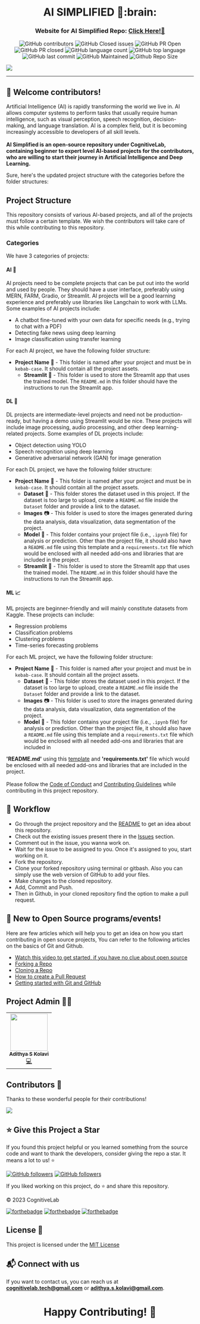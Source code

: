 <div align="center">
  <h1>AI SIMPLIFIED 🤖:brain:</h1>
  <h3>Website for AI Simplified Repo: <a href="https://www.cognitivelab.tech/">Click Here!🎯</a></h3>
</div>

<div align="center">

![GitHub contributors](https://img.shields.io/github/contributors/CognitiveLab-io/AI-Simplified?style=for-the-badge&color=blue)
![GitHub Closed issues](https://img.shields.io/github/issues-closed-raw/CognitiveLab-io/AI-Simplified?style=for-the-badge&color=brightgreen)
![GitHub PR Open](https://img.shields.io/github/issues-pr/CognitiveLab-io/AI-Simplified?style=for-the-badge&color=aqua)
![GitHub PR closed](https://img.shields.io/github/issues-pr-closed-raw/CognitiveLab-io/AI-Simplified?style=for-the-badge&color=blue)
![GitHub language count](https://img.shields.io/github/languages/count/CognitiveLab-io/AI-Simplified?style=for-the-badge&color=brightgreen)
![GitHub top language](https://img.shields.io/github/languages/top/CognitiveLab-io/AI-Simplified?style=for-the-badge&color=aqua)
![GitHub last commit](https://img.shields.io/github/last-commit/CognitiveLab-io/AI-Simplified?style=for-the-badge&color=blue)
![GitHub Maintained](https://img.shields.io/badge/Maintained%3F-yes-brightgreen.svg?style=for-the-badge)
![Github Repo Size](https://img.shields.io/github/repo-size/CognitiveLab-io/AI-Simplified?style=for-the-badge&color=aqua)

</div>

![](https://github.com/CognitiveLab-io/AI-Simplified/blob/main/.github/Assets/ai-simplified.png)

****************************************************
## 🔴 Welcome contributors!
Artificial Intelligence (AI) is rapidly transforming the world we live in. AI allows computer systems to perform tasks that usually require human intelligence, such as visual perception, speech recognition, decision-making, and language translation. AI is a complex field, but it is becoming increasingly accessible to developers of all skill levels. </br> </br>
**AI Simplified is an open-source repository under CognitiveLab, containing beginner to expert level AI-based projects for the contributors, who are willing to start their journey in Artificial Intelligence and Deep Learning.**

Sure, here's the updated project structure with the categories before the folder structures:

## Project Structure

This repository consists of various AI-based projects, and all of the projects must follow a certain template. We wish the contributors will take care of this while contributing to this repository.

### Categories

We have 3 categories of projects:

#### AI 🧠

AI projects need to be complete projects that can be put out into the world and used by people. They should have a user interface, preferably using MERN, FARM, Gradio, or Streamlit. AI projects will be a good learning experience and preferably use libraries like Langchain to work with LLMs. Some examples of AI projects include:

- A chatbot fine-tuned with your own data for specific needs (e.g., trying to chat with a PDF)
- Detecting fake news using deep learning
- Image classification using transfer learning

For each AI project, we have the following folder structure:

- **Project Name** 📁 - This folder is named after your project and must be in `kebab-case`. It should contain all the project assets.
  - **Streamlit** 🚀 - This folder is used to store the Streamlit app that uses the trained model. The `README.md` in this folder should have the instructions to run the Streamlit app.

#### DL 🤖

DL projects are intermediate-level projects and need not be production-ready, but having a demo using Streamlit would be nice. These projects will include image processing, audio processing, and other deep learning-related projects. Some examples of DL projects include:

- Object detection using YOLO
- Speech recognition using deep learning
- Generative adversarial network (GAN) for image generation

For each DL project, we have the following folder structure:

- **Project Name** 📁 - This folder is named after your project and must be in `kebab-case`. It should contain all the project assets.
  - **Dataset** 📁 - This folder stores the dataset used in this project. If the dataset is too large to upload, create a `README.md` file inside the `Dataset` folder and provide a link to the dataset.
  - **Images** 📷 - This folder is used to store the images generated during the data analysis, data visualization, data segmentation of the project.
  - **Model** 🤖 - This folder contains your project file (i.e., `.ipynb` file) for analysis or prediction. Other than the project file, it should also have a `README.md` file using this template and a `requirements.txt` file which would be enclosed with all needed add-ons and libraries that are included in the project.
  - **Streamlit** 🚀 - This folder is used to store the Streamlit app that uses the trained model. The `README.md` in this folder should have the instructions to run the Streamlit app.

#### ML 📈

ML projects are beginner-friendly and will mainly constitute datasets from Kaggle. These projects can include:

- Regression problems
- Classification problems
- Clustering problems
- Time-series forecasting problems

For each ML project, we have the following folder structure:

- **Project Name** 📁 - This folder is named after your project and must be in `kebab-case`. It should contain all the project assets.
  - **Dataset** 📁 - This folder stores the dataset used in this project. If the dataset is too large to upload, create a `README.md` file inside the `Dataset` folder and provide a link to the dataset.
  - **Images** 📷 - This folder is used to store the images generated during the data analysis, data visualization, data segmentation of the project.
  - **Model** 🤖 - This folder contains your project file (i.e., `.ipynb` file) for analysis or prediction. Other than the project file, it should also have a `README.md` file using this template and a `requirements.txt` file which would be enclosed with all needed add-ons and libraries that are included in

**'README.md'** using this [template](https://github.com/CognitiveLab-io/AI-Simplified/blob/main/.github/readme_template.md) and **'requirements.txt'** file which would be enclosed with all needed add-ons and libraries that are included in the project.</br></br>
Please follow the [Code of Conduct](https://github.com/CognitiveLab-io/AI-Simplified/blob/main/CODE_OF_CONDUCT.md) and [Contributing Guidelines](https://github.com/CognitiveLab-io/AI-Simplified/blob/main/CONTRIBUTING.md) while contributing in this project repository.


## 🧮 Workflow
- Go through the project repository and the [README](https://github.com/CognitiveLab-io/AI-Simplified/blob/main/README.md) to get an idea about this repository.
- Check out the existing issues present there in the [Issues](https://github.com/CognitiveLab-io/AI-Simplified/issues) section.
- Comment out in the issue, you wanna work on.
- Wait for the issue to be assigned to you. Once it's assigned to you, start working on it.
- Fork the repository.
- Clone your forked repository using terminal or gitbash. Also you can simply use the web version of GitHub to add your files.
- Make changes to the cloned repository.
- Add, Commit and Push.
- Then in Github, in your cloned repository find the option to make a pull request.

## 🤔 New to Open Source programs/events!
Here are few articles which will help you to get an idea on how you start contributing in open source projects,
You can refer to the following articles on the basics of Git and Github.
- [Watch this video to get started, if you have no clue about open source](https://youtu.be/SYtPC9tHYyQ)
- [Forking a Repo](https://help.github.com/en/github/getting-started-with-github/fork-a-repo)
- [Cloning a Repo](https://help.github.com/en/desktop/contributing-to-projects/creating-a-pull-request)
- [How to create a Pull Request](https://opensource.com/article/19/7/create-pull-request-github)
- [Getting started with Git and GitHub](https://towardsdatascience.com/getting-started-with-git-and-github-6fcd0f2d4ac6)


## Project Admin 👨‍💼
<div align="center">
  <table>
    <tr>
      <td align="center"><a href="https://github.com/adithya-s-k"><img src="https://avatars.githubusercontent.com/u/27956426?s=400&u=582ecb2d706a63fc67eb1b54579c7ab19cf391fd&v=4" width="100px;" alt=""/><br /><sub><b>Adithya S Kolavi</b></sub></a><br /><a href="https://github.com/CognitiveLab-io/AI-Simplified/commits?author=adithya-s-k" title="Code">💻</a></td>
    </tr>
  </table>
</div>

## Contributors 🌟
Thanks to these wonderful people for their contributions!

<a href="https://github.com/CognitiveLab-io/AI-Simplified/graphs/contributors">
  <img src="https://contrib.rocks/image?repo=CognitiveLab-io/AI-Simplified" />
</a>


## ⭐ Give this Project a Star

If you found this project helpful or you learned something from the source code and want to thank the developers, consider giving the repo a star. It means a lot to us! :star:

[![GitHub followers](https://img.shields.io/github/followers/CognitiveLab-io.svg?label=Follow%20CognitiveLab-io&style=social)](https://github.com/CognitiveLab-io/)
[![GitHub followers](https://img.shields.io/github/followers/adithya-s-k.svg?label=Follow%20adithya-s-k&style=social)](https://github.com/adithya-s-k/)

If you liked working on this project, do ⭐ and share this repository.

© 2023 CognitiveLab

[![forthebadge](https://forthebadge.com/images/badges/built-with-love.svg)](https://forthebadge.com) [![forthebadge](https://forthebadge.com/images/badges/built-by-developers.svg)](https://forthebadge.com) [![forthebadge](https://forthebadge.com/images/badges/built-with-swag.svg)](https://forthebadge.com)



## License 📝
This project is licensed under the [MIT License](https://github.com/CognitiveLab-io/AI-Simplified/blob/main/LICENSE)

## 📬 Connect with us
If you want to contact us, you can reach us at **cognitivelab.tech@gmail.com** or **adithya.s.kolavi@gmail.com**.


<div align="center">
  <h1>Happy Contributing! 🚀</h1>
</div>